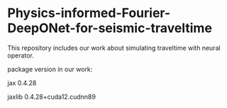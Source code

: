 # Physics-informed-Fourier-DeepONet-for-seismic-traveltime

This repository includes our work about simulating traveltime with neural operator.

package version in our work:

jax                       0.4.28 

jaxlib                    0.4.28+cuda12.cudnn89
